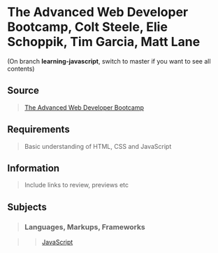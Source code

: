 # The Advanced Web Developer Bootcamp,  Colt Steele, Elie Schoppik, Tim Garcia, Matt Lane

(On branch **learning-javascript**, switch to master if you want to see all contents)

## Source

>[The Advanced Web Developer Bootcamp](https://www.udemy.com/the-advanced-web-developer-bootcamp/)

## Requirements

>Basic understanding of HTML, CSS and JavaScript

## Information

>Include links to review, previews etc

## Subjects

>### Languages, Markups, Frameworks

>>[JavaScript](../subjects/javascript.md)
